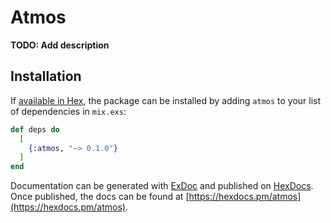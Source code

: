 # Atmos

**TODO: Add description**

## Installation

If [available in Hex](https://hex.pm/docs/publish), the package can be installed
by adding `atmos` to your list of dependencies in `mix.exs`:

```elixir
def deps do
  [
    {:atmos, "~> 0.1.0"}
  ]
end
```

Documentation can be generated with [ExDoc](https://github.com/elixir-lang/ex_doc)
and published on [HexDocs](https://hexdocs.pm). Once published, the docs can
be found at [https://hexdocs.pm/atmos](https://hexdocs.pm/atmos).

